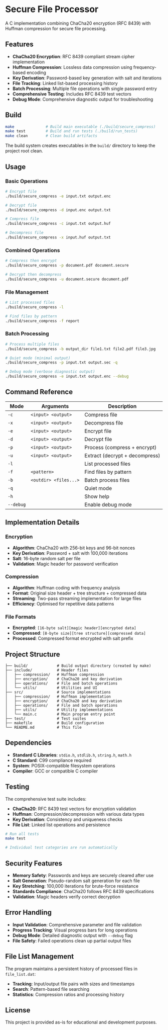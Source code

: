 # Secure File Processor

A C implementation combining ChaCha20 encryption (RFC 8439) with Huffman compression for secure file processing.

## Features

- **ChaCha20 Encryption**: RFC 8439 compliant stream cipher implementation
- **Huffman Compression**: Lossless data compression using frequency-based encoding
- **Key Derivation**: Password-based key generation with salt and iterations  
- **File Tracking**: Linked list-based processing history
- **Batch Processing**: Multiple file operations with single password entry
- **Comprehensive Testing**: Includes RFC 8439 test vectors
- **Debug Mode**: Comprehensive diagnostic output for troubleshooting

## Build

```bash
make              # Build main executable (./build/secure_compress)
make test         # Build and run tests (./build/run_tests)
make clean        # Clean build artifacts
```

The build system creates executables in the `build/` directory to keep the project root clean.

## Usage

### Basic Operations
```bash
# Encrypt file
./build/secure_compress -e input.txt output.enc

# Decrypt file  
./build/secure_compress -d input.enc output.txt

# Compress file
./build/secure_compress -c input.txt output.huf

# Decompress file
./build/secure_compress -x input.huf output.txt
```

### Combined Operations
```bash
# Compress then encrypt
./build/secure_compress -p document.pdf document.secure

# Decrypt then decompress
./build/secure_compress -u document.secure document.pdf
```

### File Management
```bash
# List processed files
./build/secure_compress -l

# Find files by pattern
./build/secure_compress -f report
```

### Batch Processing
```bash
# Process multiple files
./build/secure_compress -b output_dir file1.txt file2.pdf file3.jpg

# Quiet mode (minimal output)
./build/secure_compress -p input.txt output.sec -q

# Debug mode (verbose diagnostic output)
./build/secure_compress -e input.txt output.enc --debug
```

## Command Reference

| Mode | Arguments | Description |
|------|-----------|-------------|
| `-c` | `<input> <output>` | Compress file |
| `-x` | `<input> <output>` | Decompress file |
| `-e` | `<input> <output>` | Encrypt file |
| `-d` | `<input> <output>` | Decrypt file |
| `-p` | `<input> <output>` | Process (compress + encrypt) |
| `-u` | `<input> <output>` | Extract (decrypt + decompress) |
| `-l` | | List processed files |
| `-f` | `<pattern>` | Find files by pattern |
| `-b` | `<outdir> <files...>` | Batch process files |
| `-q` | | Quiet mode |
| `-h` | | Show help |
| `--debug` | | Enable debug mode |

## Implementation Details

### Encryption
- **Algorithm**: ChaCha20 with 256-bit keys and 96-bit nonces
- **Key Derivation**: Password + salt with 100,000 iterations
- **Salt**: 16-byte random salt per file
- **Validation**: Magic header for password verification

### Compression  
- **Algorithm**: Huffman coding with frequency analysis
- **Format**: Original size header + tree structure + compressed data
- **Streaming**: Two-pass streaming implementation for large files
- **Efficiency**: Optimised for repetitive data patterns

### File Formats
- **Encrypted**: `[16-byte salt][magic header][encrypted data]`
- **Compressed**: `[8-byte size][tree structure][compressed data]`
- **Processed**: Compressed format encrypted with salt prefix

## Project Structure

```
├── build/             # Build output directory (created by make)
├── include/           # Header files
│   ├── compression/   # Huffman compression
│   ├── encryption/    # ChaCha20 and key derivation  
│   ├── operations/    # File and batch operations
│   └── utils/         # Utilities and UI
├── src/               # Source implementations
│   ├── compression/   # Huffman implementation
│   ├── encryption/    # ChaCha20 and key derivation
│   ├── operations/    # File and batch operations
│   ├── utils/         # Utility implementations
│   └── main.c         # Main program entry point
├── test/              # Test suites
├── makefile           # Build configuration
└── README.md          # This file
```

## Dependencies

- **Standard C Libraries**: `stdio.h`, `stdlib.h`, `string.h`, `math.h`
- **C Standard**: C99 compliance required
- **System**: POSIX-compatible filesystem operations
- **Compiler**: GCC or compatible C compiler

## Testing

The comprehensive test suite includes:
- **ChaCha20**: RFC 8439 test vectors for encryption validation
- **Huffman**: Compression/decompression with various data types
- **Key Derivation**: Consistency and uniqueness checks
- **File List**: Linked list operations and persistence

```bash
# Run all tests
make test

# Individual test categories are run automatically
```

## Security Features

- **Memory Safety**: Passwords and keys are securely cleared after use
- **Salt Generation**: Pseudo-random salt generation for each file
- **Key Stretching**: 100,000 iterations for brute-force resistance
- **Standards Compliance**: ChaCha20 follows RFC 8439 specifications
- **Validation**: Magic headers verify correct decryption

## Error Handling

- **Input Validation**: Comprehensive parameter and file validation
- **Progress Tracking**: Visual progress bars for long operations
- **Debug Mode**: Detailed diagnostic output with `--debug` flag
- **File Safety**: Failed operations clean up partial output files

## File List Management

The program maintains a persistent history of processed files in `file_list.dat`:
- **Tracking**: Input/output file pairs with sizes and timestamps
- **Search**: Pattern-based file searching
- **Statistics**: Compression ratios and processing history

## License

This project is provided as-is for educational and development purposes.